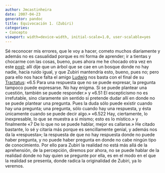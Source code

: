 ```yaml
---
author: Jmcastinheira
date: 2007-04-23
generator: pandoc
title: Equivocación 1. (Zubiri)
categories:
- Concepto
viewport: width=device-width, initial-scale=1.0, user-scalable=yes
---
```


Sé reconocer mis errores, que le voy a hacer, cometo muchos diariamente
y además no es casualidad porque es mi forma de aprender; ir a tientas y
chocarme con las cosas, bueno, pues ahora me he chocado otra vez en este
[post](http://lorealenelespejo.blogspot.com/2007/04/seguimos-con-zubiri-introduccin.html);
allí dije que un árbol que se cae en un bosque donde no hay nadie, hacía
ruido igual, y que Zubiri mantendría esto, bueno, pues no; pero para
ello nos hace falta el amigo
[Ludwig](http://es.wikipedia.org/wiki/Ludwig_Wittgenstein) nos basta con
el final de su
[Tractatus](http://www.diegolevis.com.ar/secciones/Infoteca/Tractatuslogico-philosophicus.pdf):
«6.5 Para una respuesta que no se puede expresar, la pregunta tampoco
puede expresarse. No hay enigma. Si se puede plantear una cuestión,
también se puede responder.» y «6.51 El escepticismo no es irrefutable,
sino claramente sin sentido si pretende dudar allí en donde no se puede
plantear una pregunta. Pues la duda sólo puede existir cuando hay una
pregunta; una pregunta, sólo cuando hay una respuesta, y ésta únicamente
cuando se puede decir algo.» «6.522 Hay, ciertamente, lo inexpresable,
lo que se muestra a si mismo; esto es lo místico.» y finalmente «7 De lo
que no se puede hablar, mejor es callarse.» He citado bastante, lo sé y
citaría más porque es sencillamente genial, y además nos da la
«respuesta»; la respuesta de que no hay respuesta donde no puede haber
pregunta, y no puede haber pregunta en donde no cabe ningún tipo de
conocimiento. Por ello para Zubiri la realidad no está más allá de la
aprehensión, de la percepción, diremos por ahora, no se puede hablar de
la realidad donde no hay quien se pregunte por ella, es en el modo en el
que la realidad se presenta, donde radica la originalidad de Zubiri, ya
lo veremos.

